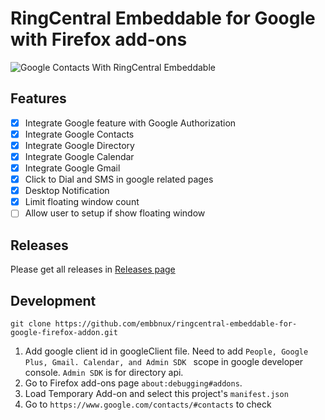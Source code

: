 # RingCentral Embeddable for Google with Firefox add-ons

![Google Contacts With RingCentral Embeddable](https://user-images.githubusercontent.com/7036536/51007549-e5645380-1582-11e9-88a6-4c9ada1681fc.png)

## Features

- [x] Integrate Google feature with Google Authorization
- [x] Integrate Google Contacts
- [x] Integrate Google Directory
- [x] Integrate Google Calendar
- [x] Integrate Google Gmail
- [x] Click to Dial and SMS in google related pages
- [x] Desktop Notification
- [x] Limit floating window count
- [ ] Allow user to setup if show floating window

## Releases

Please get all releases in [Releases page](https://github.com/embbnux/ringcentral-embeddable-for-google-firefox-addon/releases)


## Development

```
git clone https://github.com/embbnux/ringcentral-embeddable-for-google-firefox-addon.git
```

1. Add google client id in googleClient file. Need  to add `People, Google Plus, Gmail. Calendar, and Admin SDK ` scope in google developer console. `Admin SDK` is for directory api.
1. Go to Firefox add-ons page `about:debugging#addons`.
2. Load Temporary Add-on and select this project's `manifest.json`
3. Go to `https://www.google.com/contacts/#contacts` to check
